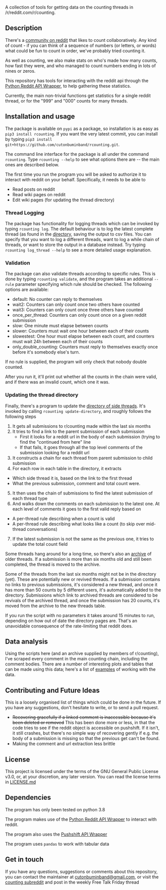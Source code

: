 A collection of tools for getting data on the counting threads in /r/reddit.com/r/counting.

## Description
There's a [community on reddit](www.reddit.com/r/counting) that likes to count collaboratively. Any kind of count - if you can think of a sequence of numbers (or letters, or words) what could be fun to count in order, we've probably tried counting it.

As well as counting, we also make stats on who's made how many counts, how fast they were, and who managed to count numbers ending in lots of nines or zeros.

This repository has tools for interacting with the reddit api through the [Python Reddit API Wrapper](https://praw.readthedocs.io/en/latest/), to help gathering these statistics.

Currently, the main non-trivial functions get statistics for a single reddit thread, or for the "999" and "000" counts for many threads.

## Installation and usage
The package is available on `pypi` as a package, so installation is as easy as `pip3 install rcounting`. If you want the very latest commit, you can install by typing `pip3 install git+https://github.com/cutonbuminband/rcounting.git`.

The command line interface for the package is all under the command `rcounting`. Type `rcounting --help` to see what options there are -- the main ones are described below.

The first time you run the program you will be asked to authorize it to interact with reddit on your behalf. Specifically, it needs to be able to

- Read posts on reddit
- Read wiki pages on reddit
- Edit wiki pages (for updating the thread directory)

### Thread Logging

The package has functionality for logging threads which can be invoked by typing `rcounting log`. The default behaviour is to log the latest complete thread (as found in the [directory](http://reddit.com/r/counting/wiki/directory), saving the output to csv files. You can specify that you want to log a different threads, want to log a while chain of threads, or want to store the output in a database instead. Try typing `rcounting log_thread --help` to see a more detailed usage explanation.

### Validation
The package can also validate threads according to specific rules. This is done by typing `rcounting validate`, and the program takes an additional `--rule` parameter specifying which rule should be checked. The following options are available:

- default: No counter can reply to themselves
- wait2: Counters can only count once two others have counted
- wait3: Counters can only count once three others have counted
- once\_per\_thread: Counters can only count once on a given reddit submission
- slow: One minute must elapse between counts
- slower: Counters must wait one hour between each of their counts
- slowestest: One hour must elapse between each count, and counters must wait 24h between each of their counts
- only\_double\_counting: Counters must reply to themselves exactly once before it's somebody else's turn.

If no rule is supplied, the program will only check that nobody double counted.

After you run it, it'll print out whether all the counts in the chain were valid, and if there was an invalid count, which one it was.

### Updating the thread directory

Finally, there's a program to update the [directory of side threads](www.reddit.com/r/counting/wiki/directory). It's invoked by calling `rcounting update-directory`, and roughly follows the following steps

1. It gets all submissions to r/counting made within the last six months
2. It tries to find a link to the parent submission of each submission
   - First it looks for a reddit url in the body of each submission (trying to find the "continued from here" line
   - If that fails, it goes through all the top level comments of the submission looking for a reddit url
3. It constructs a chain for each thread from parent submission to child submission
4. For each row in each table in the directory, it extracts
  - Which side thread it is, based on the link to the first thread
  - What the previous submission, comment and total count were.
5. It then uses the chain of submissions to find the latest submission of each thread type
6. And walks down the comments on each submission to the latest one. At each level of comments it goes to the first valid reply based on
  - A per-thread rule describing when a count is valid
  - A per-thread rule describing what looks like a count (to skip over mid-thread conversations)
7. If the latest submission is not the same as the previous one, it tries to update the total count field

Some threads hang around for a long time, so there's also an [archive](http://reddit.com/r/counting/wiki/archive) of older threads. If a submission is more than six months old and still been completed, the thread is moved to the archive.

Some of the threads from the last six months might not be in the directory (yet). These are potentially new or revived threads. If a submission contains no links to previous submissions, it's considered a new thread, and once it has more than 50 counts by 5 different users, it's automatically added to the directory. Submissions which link to archived threads are considered to be revivals of the archived thread, and once the submission has 20 counts, it's moved from the archive to the new threads table.

If you run the script with no parameters it takes around 15 minutes to run, depending on how out of date the directory pages are. That's an unavoidable consequence of the rate-limiting that reddit does.

## Data analysis
Using the scripts here (and an archive supplied by members of r/counting), I've scraped every comment in the main counting chain, including the comment bodies. There are a number of interesting plots and tables that can be made using this data; here's a list of [examples](doc/examples.org) of working with the data.

## Contributing and Future Ideas
This is a loosely organised list of things which could be done in the future. If you have any suggestions, don't hesitate to write, or to send a pull request.

* ~~Recovering gracefully if a linked comment is inaccessible because it's been deleted or removed~~ This has been done more or less, in that the code tries to see if the reddit object is accessible on pushshift. If it isn't, it still crashes, but there's no simple way of recovering gently if e.g. the body of a submission is missing so that the previous get can't be found.
* Making the comment and url extraction less brittle
## License

This project is licensed under the terms of the GNU General Public License v3.0, or, at your discretion, any later version. You can read the license terms in [LICENSE.md](https://github.com/cutonbuminband/counting_stats/blob/master/LICENSE.md)

## Dependencies

The program has only been tested on python 3.8

The program makes use of the [Python Reddit API Wrapper](https://praw.readthedocs.io/en/latest/) to interact with reddit.

The program also uses the [Pushshift API Wrapper](https://psaw.readthedocs.io/en/latest/#)

The program uses `pandas` to work with tabular data

## Get in touch

If you have any questions, suggestions or comments about this repository, you can contact the maintainer at cutonbuminband@gmail.com, or visit the [counting subreddit](www.reddit.com/r/counting) and post in the weekly Free Talk Friday thread
